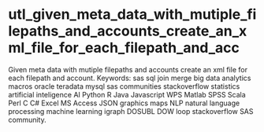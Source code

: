# utl_given_meta_data_with_mutiple_filepaths_and_accounts_create_an_xml_file_for_each_filepath_and_acc
Given meta data with mutiple filepaths and accounts create an xml file for each filepath and account.  Keywords: sas sql join merge big data analytics macros oracle teradata mysql sas communities stackoverflow statistics artificial inteligence AI Python R Java Javascript WPS Matlab SPSS Scala Perl C C# Excel MS Access JSON graphics maps NLP natural language processing machine learning igraph DOSUBL DOW loop stackoverflow SAS community.
